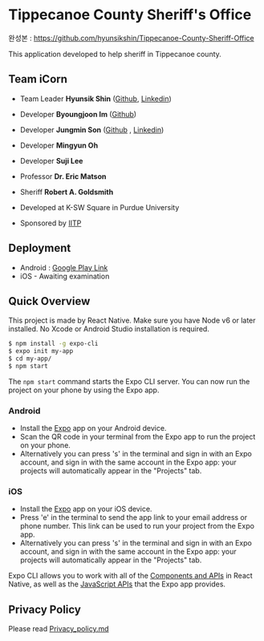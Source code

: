 # Tippecanoe County Sheriff's Office

완성본 : https://github.com/hyunsikshin/Tippecanoe-County-Sheriff-Office 

This application developed to help sheriff in Tippecanoe county.

## Team iCorn

- Team Leader <b>Hyunsik Shin</b> ([Github](https://github.com/hyunsikshin), [Linkedin](https://www.linkedin.com/in/%ED%98%84%EC%8B%9D-%EC%8B%A0-84619379/))
- Developer <b>Byoungjoon Im</b> ([Github](https://github.com/ByoungJoonIm))
- Developer <b>Jungmin Son</b> ([Github](https://github.com/jungmin3834) , [Linkedin](https://www.linkedin.com/in/%EC%A0%95%EB%AF%BC-%EC%86%90-2a641a194/))
- Developer <b>Mingyun Oh</b>
- Developer <b>Suji Lee</b>

- Professor <b>Dr. Eric Matson</b>
- Sheriff <b>Robert A. Goldsmith</b>

- Developed at K-SW Square in Purdue University
- Sponsored by [IITP](https://www.iitp.kr/main.it)

## Deployment

* Android : [Google Play Link](https://play.google.com/store/apps/details?id=com.tippsranger.tippecanoe_county_sheriff_app) 
* iOS - Awaiting examination

## Quick Overview

This project is made by React Native.
Make sure you have Node v6 or later installed. No Xcode or Android Studio installation is required.

```sh
$ npm install -g expo-cli
$ expo init my-app
$ cd my-app/
$ npm start
```

The `npm start` command starts the Expo CLI server. You can now run the project on your phone by using the Expo app.

### Android

- Install the [Expo](https://expo.io) app on your Android device.
- Scan the QR code in your terminal from the Expo app to run the project on your phone.
- Alternatively you can press 's' in the terminal and sign in with an Expo account, and sign in with the same account in the Expo app: your projects will automatically appear in the "Projects" tab.

### iOS

- Install the [Expo](https://expo.io) app on your iOS device.
- Press 'e' in the terminal to send the app link to your email address or phone number. This link can be used to run your project from the Expo app.
- Alternatively you can press 's' in the terminal and sign in with an Expo account, and sign in with the same account in the Expo app: your projects will automatically appear in the "Projects" tab.

Expo CLI allows you to work with all of the [Components and APIs](https://facebook.github.io/react-native/docs/getting-started.html) in React Native, as well as the [JavaScript APIs](https://docs.expo.io/versions/latest/sdk/index.html) that the Expo app provides.


## Privacy Policy

Please read [Privacy_policy.md](https://github.com/hyunsikshin/Tippecanoe-County-Sheriff-Office/blob/master/privacy_policy.md) 
